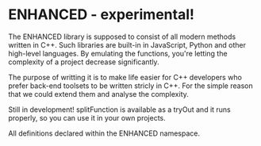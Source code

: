 # ENHANCED - experimental!

The ENHANCED library is supposed to consist of all modern methods written in C++. Such libraries are built-in in JavaScript, Python and other high-level languages. By emulating the functions, you're letting the complexity of a project decrease significantly.

The purpose of writting it is to make life easier for C++ developers who prefer back-end toolsets to be written stricly in C++. For the simple reason that we could extend them and analyse the complexity.

Still in development! splitFunction is available as a tryOut and it runs properly, so you can use it in your own projects.


All definitions declared within the ENHANCED namespace.
